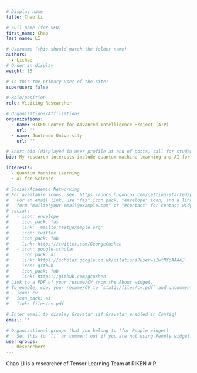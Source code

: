 ```yaml
---
# Display name
title: Chao Li

# Full name (for SEO)
first_name: Chao
last_name: LI

# Username (this should match the folder name)
authors:
  - Lichao
# Order in display
weight: 15

# Is this the primary user of the site?
superuser: false

# Role/position
role: Visiting Researcher

# Organizations/Affiliations
organizations:
  - name: RIKEN Center for Advanced Intelligence Project (AIP)
    url: ''
  - name: Juntendo University
    url: ''

# Short bio (displayed in user profile at end of posts, call for students is OK)
bio: My research interests include quantum machine learning and AI for Science.

interests:
  - Quantum Machine Learning
  - AI for Science

# Social/Academic Networking
# For available icons, see: https://docs.hugoblox.com/getting-started/page-builder/#icons
#   For an email link, use "fas" icon pack, "envelope" icon, and a link in the
#   form "mailto:your-email@example.com" or "#contact" for contact widget.
# social:
#   - icon: envelope
#     icon_pack: fas
#     link: 'mailto:test@example.org'
#   - icon: twitter
#     icon_pack: fab
#     link: https://twitter.com/GeorgeCushen
#   - icon: google-scholar
#     icon_pack: ai
#     link: https://scholar.google.co.uk/citations?user=sIwtMXoAAAAJ
#   - icon: github
#     icon_pack: fab
#     link: https://github.com/gcushen
# Link to a PDF of your resume/CV from the About widget.
# To enable, copy your resume/CV to `static/files/cv.pdf` and uncomment the lines below.
# - icon: cv
#   icon_pack: ai
#   link: files/cv.pdf

# Enter email to display Gravatar (if Gravatar enabled in Config)
email: ''

# Organizational groups that you belong to (for People widget)
#   Set this to `[]` or comment out if you are not using People widget.
user_groups:
  - Researchers
---
```


Chao LI is a researcher of Tensor Learning Team at RIKEN AIP.
